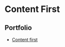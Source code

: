 # Content First

## Portfolio

- [Content first](../index.md) <!-- Step out of this folder and link to your home page. See: Step 2 -->
